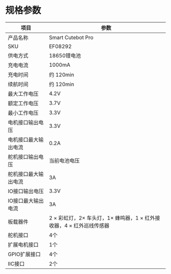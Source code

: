 ﻿---
sidebar_position: 5
sidebar_label: 规格参数
---

# 规格参数

| 项目 | 参数 |
|---|---|
|产品名称|Smart Cutebot Pro|
|SKU|EF08292|
|供电方式|18650锂电池|
|充电电流|1000mA|
|充电时间|约 120min|
|续航时间|约 120min|
|最大工作电压|4.2V|
|额定工作电压|3.7V|
|最小工作电压|3.3V|
|电机接口输出电压|3.3V|
|电机接口最大输出电流|0.2A|
|舵机接口输出电压|当前电池电压|
|舵机接口最大输出电流|3A|
|IO接口输出电压|3.3V|
|IO接口最大输出电流|3A|
|板载器件|2 × 彩虹灯，2× 车头灯，1× 蜂鸣器，1 × 红外接收器，4 × 红外巡线传感器|
|舵机接口|4个|
|扩展电机接口|1个|
|GPIO扩展接口|4个|
|IIC接口|2个|
